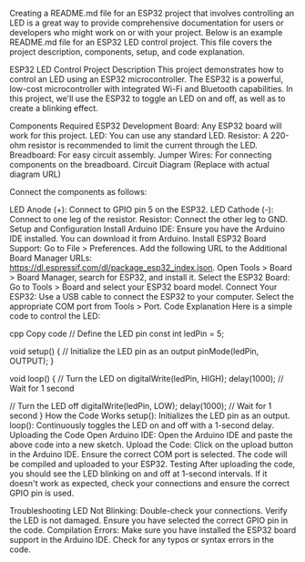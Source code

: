 
Creating a README.md file for an ESP32 project that involves controlling an LED is a great way to provide comprehensive documentation for users or developers who might work on or with your project. Below is an example README.md file for an ESP32 LED control project. This file covers the project description, components, setup, and code explanation.

ESP32 LED Control Project
Description
This project demonstrates how to control an LED using an ESP32 microcontroller. The ESP32 is a powerful, low-cost microcontroller with integrated Wi-Fi and Bluetooth capabilities. In this project, we'll use the ESP32 to toggle an LED on and off, as well as to create a blinking effect.

Components Required
ESP32 Development Board: Any ESP32 board will work for this project.
LED: You can use any standard LED.
Resistor: A 220-ohm resistor is recommended to limit the current through the LED.
Breadboard: For easy circuit assembly.
Jumper Wires: For connecting components on the breadboard.
Circuit Diagram
 (Replace with actual diagram URL)

Connect the components as follows:

LED Anode (+): Connect to GPIO pin 5 on the ESP32.
LED Cathode (-): Connect to one leg of the resistor.
Resistor: Connect the other leg to GND.
Setup and Configuration
Install Arduino IDE: Ensure you have the Arduino IDE installed. You can download it from Arduino.
Install ESP32 Board Support:
Go to File > Preferences.
Add the following URL to the Additional Board Manager URLs: https://dl.espressif.com/dl/package_esp32_index.json.
Open Tools > Board > Board Manager, search for ESP32, and install it.
Select the ESP32 Board:
Go to Tools > Board and select your ESP32 board model.
Connect Your ESP32:
Use a USB cable to connect the ESP32 to your computer.
Select the appropriate COM port from Tools > Port.
Code Explanation
Here is a simple code to control the LED:

cpp
Copy code
// Define the LED pin
const int ledPin = 5;

void setup() {
  // Initialize the LED pin as an output
  pinMode(ledPin, OUTPUT);
}

void loop() {
  // Turn the LED on
  digitalWrite(ledPin, HIGH);
  delay(1000); // Wait for 1 second
  
  // Turn the LED off
  digitalWrite(ledPin, LOW);
  delay(1000); // Wait for 1 second
}
How the Code Works
setup(): Initializes the LED pin as an output.
loop(): Continuously toggles the LED on and off with a 1-second delay.
Uploading the Code
Open Arduino IDE: Open the Arduino IDE and paste the above code into a new sketch.
Upload the Code:
Click on the upload button in the Arduino IDE.
Ensure the correct COM port is selected.
The code will be compiled and uploaded to your ESP32.
Testing
After uploading the code, you should see the LED blinking on and off at 1-second intervals. If it doesn't work as expected, check your connections and ensure the correct GPIO pin is used.

Troubleshooting
LED Not Blinking:
Double-check your connections.
Verify the LED is not damaged.
Ensure you have selected the correct GPIO pin in the code.
Compilation Errors:
Make sure you have installed the ESP32 board support in the Arduino IDE.
Check for any typos or syntax errors in the code.